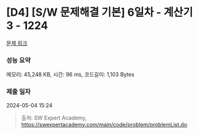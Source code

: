 # [D4] [S/W 문제해결 기본] 6일차 - 계산기3 - 1224 

[문제 링크](https://swexpertacademy.com/main/code/problem/problemDetail.do?contestProbId=AV14tDX6AFgCFAYD) 

### 성능 요약

메모리: 45,248 KB, 시간: 96 ms, 코드길이: 1,103 Bytes

### 제출 일자

2024-05-04 15:24



> 출처: SW Expert Academy, https://swexpertacademy.com/main/code/problem/problemList.do